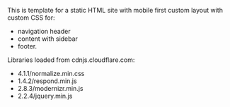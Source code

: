 This is template for a static HTML site with mobile first custom layout with custom CSS for:
- navigation header
- content with sidebar
- footer. 

Libraries loaded from cdnjs.cloudflare.com:
- 4.1.1/normalize.min.css
- 1.4.2/respond.min.js
- 2.8.3/modernizr.min.js
- 2.2.4/jquery.min.js
